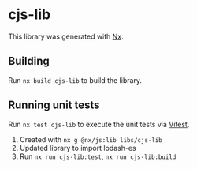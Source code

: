 # cjs-lib

This library was generated with [Nx](https://nx.dev).

## Building

Run `nx build cjs-lib` to build the library.

## Running unit tests

Run `nx test cjs-lib` to execute the unit tests via [Vitest](https://vitest.dev/).

1. Created with `nx g @nx/js:lib libs/cjs-lib`
2. Updated library to import lodash-es
3. Run `nx run cjs-lib:test`, `nx run cjs-lib:build`
